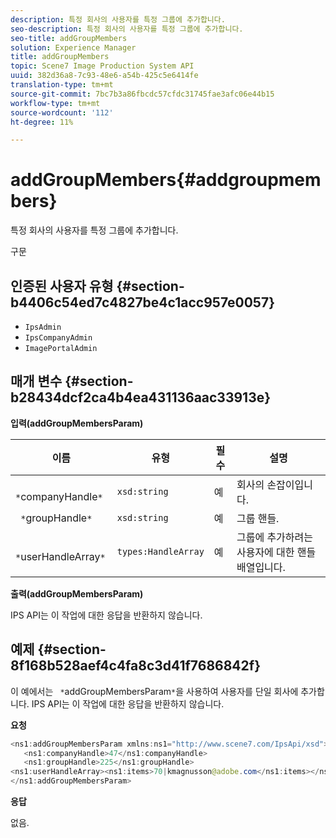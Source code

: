```yaml
---
description: 특정 회사의 사용자를 특정 그룹에 추가합니다.
seo-description: 특정 회사의 사용자를 특정 그룹에 추가합니다.
seo-title: addGroupMembers
solution: Experience Manager
title: addGroupMembers
topic: Scene7 Image Production System API
uuid: 382d36a8-7c93-48e6-a54b-425c5e6414fe
translation-type: tm+mt
source-git-commit: 7bc7b3a86fbcdc57cfdc31745fae3afc06e44b15
workflow-type: tm+mt
source-wordcount: '112'
ht-degree: 11%

---
```



# addGroupMembers{#addgroupmembers}

특정 회사의 사용자를 특정 그룹에 추가합니다.

구문

## 인증된 사용자 유형 {#section-b4406c54ed7c4827be4c1acc957e0057}

* `IpsAdmin`
* `IpsCompanyAdmin`
* `ImagePortalAdmin`

## 매개 변수 {#section-b28434dcf2ca4b4ea431136aac33913e}

**입력(addGroupMembersParam)**

| 이름 | 유형 | 필수 | 설명 |
|---|---|---|---|
| ` *`companyHandle`*` | `xsd:string` | 예 | 회사의 손잡이입니다. |
| ` *`groupHandle`*` | `xsd:string` | 예 | 그룹 핸들. |
| ` *`userHandleArray`*` | `types:HandleArray` | 예 | 그룹에 추가하려는 사용자에 대한 핸들 배열입니다. |

**출력(addGroupMembersParam)**

IPS API는 이 작업에 대한 응답을 반환하지 않습니다.

## 예제 {#section-8f168b528aef4c4fa8c3d41f7686842f}

이 예에서는 ` *`addGroupMembersParam`*`을 사용하여 사용자를 단일 회사에 추가합니다. IPS API는 이 작업에 대한 응답을 반환하지 않습니다.

**요청**

```java
<ns1:addGroupMembersParam xmlns:ns1="http://www.scene7.com/IpsApi/xsd">
   <ns1:companyHandle>47</ns1:companyHandle>
   <ns1:groupHandle>225</ns1:groupHandle>
<ns1:userHandleArray><ns1:items>70|kmagnusson@adobe.com</ns1:items></ns1:userHandleArray>
</ns1:addGroupMembersParam>
```

**응답**

없음.
